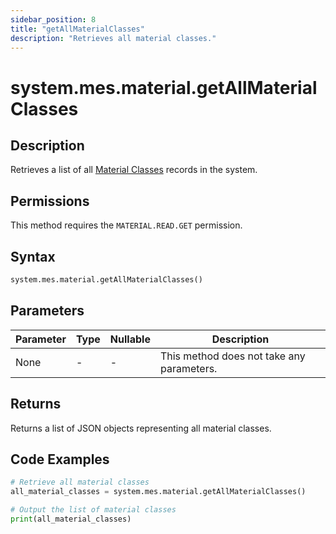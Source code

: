 ```yaml
---
sidebar_position: 8
title: "getAllMaterialClasses"
description: "Retrieves all material classes."
---
```


# system.mes.material.getAllMaterialClasses

## Description

Retrieves a list of all [Material Classes](../../data-model/material-model/material-class) records in the system.


## Permissions

This method requires the `MATERIAL.READ.GET` permission.

## Syntax

```python
system.mes.material.getAllMaterialClasses()
```

## Parameters

| Parameter | Type | Nullable | Description                               |
|-----------|------|----------|-------------------------------------------|
| None      | -    | -        | This method does not take any parameters. |

## Returns

Returns a list of JSON objects representing all material classes.

## Code Examples

```python
# Retrieve all material classes
all_material_classes = system.mes.material.getAllMaterialClasses()

# Output the list of material classes
print(all_material_classes)
```
